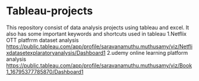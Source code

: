 # Tableau-projects
This repository consist of data analysis projects using tableau and excel. It also has some important keywords and shortcuts used in tableau
1.Netflix OTT platfrrm dataset analysis
  https://public.tableau.com/app/profile/saravanamuthu.muthusamy/viz/Netflixdatasetexplaratoryanalysis/Dashboard1
2.udemy online learning platform analysis
  https://public.tableau.com/app/profile/saravanamuthu.muthusamy/viz/Book1_16795377785870/Dashboard1
